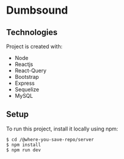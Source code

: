 # Dumbsound

## Technologies

Project is created with:

- Node
- Reactjs
- React-Query
- Bootstrap
- Express
- Sequelize
- MySQL

## Setup

To run this project, install it locally using npm:

```
$ cd /@where-you-save-repo/server
$ npm install
$ npm run dev
```
